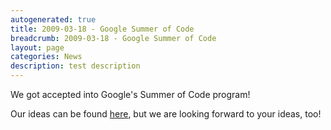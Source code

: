 ```yaml
---
autogenerated: true
title: 2009-03-18 - Google Summer of Code
breadcrumb: 2009-03-18 - Google Summer of Code
layout: page
categories: News
description: test description
---
```


We got accepted into Google's Summer of Code program\!

Our ideas can be found [here](SoC2009Ideas "wikilink"), but we are looking forward to your ideas, too\!


